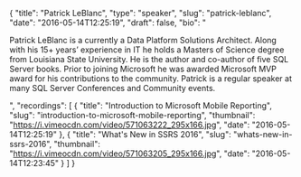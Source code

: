 {
  "title": "Patrick LeBlanc",
  "type": "speaker",
  "slug": "patrick-leblanc",
  "date": "2016-05-14T12:25:19",
  "draft": false,
  "bio": "<p>Patrick LeBlanc is a currently a Data Platform Solutions Architect. Along with his 15+ years’ experience in IT he holds a Masters of Science degree from Louisiana State University. He is the author and co-author of five SQL Server books. Prior to joining Microsoft he was awarded Microsoft MVP award for his contributions to the community.  Patrick is a regular speaker at many SQL Server Conferences and Community events.</p>",
  "recordings": [
    {
      "title": "Introduction to Microsoft Mobile Reporting",
      "slug": "introduction-to-microsoft-mobile-reporting",
      "thumbnail": "https://i.vimeocdn.com/video/571063222_295x166.jpg",
      "date": "2016-05-14T12:25:19"
    },
    {
      "title": "What's New in SSRS 2016",
      "slug": "whats-new-in-ssrs-2016",
      "thumbnail": "https://i.vimeocdn.com/video/571063205_295x166.jpg",
      "date": "2016-05-14T12:23:45"
    }
  ]
}